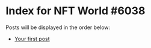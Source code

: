 # Index for NFT World #6038
Posts will be displayed in the order below:

- [Your first post](./001-first.md)

